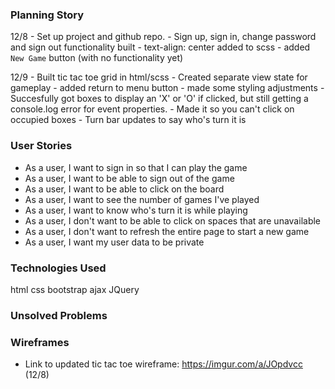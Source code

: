 ### Planning Story
12/8 - Set up project and github repo.
     - Sign up, sign in, change password and sign out functionality built
     - text-align: center added to scss
     - added `New Game` button (with no functionality yet)

12/9 - Built tic tac toe grid in html/scss
     - Created separate view state for gameplay
     - added return to menu button
     - made some styling adjustments
     - Succesfully got boxes to display an 'X' or 'O' if clicked, but still getting a console.log error for event properties.
     - Made it so you can't click on occupied boxes
     - Turn bar updates to say who's turn it is

### User Stories
- As a user, I want to sign in so that I can play the game
- As a user, I want to be able to sign out of the game
- As a user, I want to be able to click on the board
- As a user, I want to see the number of games I've played
- As a user, I want to know who's turn it is while playing
- As a user, I don't want to be able to click on spaces that are unavailable
- As a user, I don't want to refresh the entire page to start a new game
- As a user, I want my user data to be private

### Technologies Used
html
css
bootstrap
ajax
JQuery

### Unsolved Problems


### Wireframes
- Link to updated tic tac toe wireframe: https://imgur.com/a/JOpdvcc (12/8)
